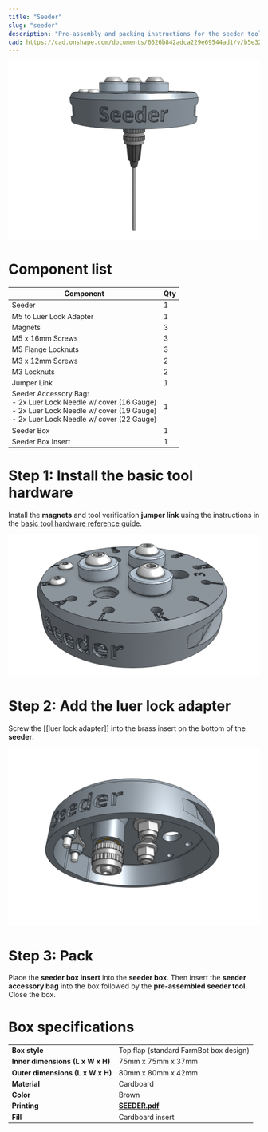 ```yaml
---
title: "Seeder"
slug: "seeder"
description: "Pre-assembly and packing instructions for the seeder tool"
cad: https://cad.onshape.com/documents/6626b842adca229e69544ad1/v/b5e323b6ae6cf9b43cd65f69/e/1449bd11dc3cf8a5f2563601
---
```


![seeder](_images/seeder.png)

# Component list

|Component                     |Qty  |
|------------------------------|-----|
|Seeder                        |1
|M5 to Luer Lock Adapter       |1
|Magnets                       |3
|M5 x 16mm Screws              |3
|M5 Flange Locknuts            |3
|M3 x 12mm Screws              |2
|M3 Locknuts                   |2
|Jumper Link                   |1
|Seeder Accessory Bag:<br>- 2x Luer Lock Needle w/ cover (16 Gauge)<br>- 2x Luer Lock Needle w/ cover (19 Gauge)<br>- 2x Luer Lock Needle w/ cover (22 Gauge)|1
|Seeder Box                    |1
|Seeder Box Insert             |1

# Step 1: Install the basic tool hardware

Install the **magnets** and tool verification **jumper link** using the instructions in the [basic tool hardware reference guide](../../../extras/reference/basic-tool-hardware.md).

![seeder with basic tool hardware](_images/seeder_with_basic_tool_hardware.png)

# Step 2: Add the luer lock adapter

Screw the [[luer lock adapter]] into the brass insert on the bottom of the **seeder**.

![seeder with luer lock adapter](_images/seeder_with_luer_lock_adapter.png)

# Step 3: Pack

Place the **seeder box insert** into the **seeder box**. Then insert the **seeder accessory bag** into the box followed by the **pre-assembled seeder tool**. Close the box.

# Box specifications

|                                |                              |
|--------------------------------|------------------------------|
|**Box style**                   |Top flap (standard FarmBot box design)
|**Inner dimensions (L x W x H)**|75mm x 75mm x 37mm
|**Outer dimensions (L x W x H)**|80mm x 80mm x 42mm
|**Material**                    |Cardboard
|**Color**                       |Brown
|**Printing**                    |**[SEEDER.pdf](_images/seeder_box_graphic.pdf)** <i class="fa fa-file-pdf-o">
|**Fill**                        |Cardboard insert
